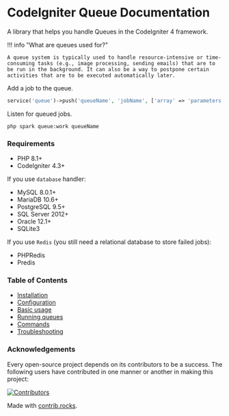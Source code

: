 # CodeIgniter Queue Documentation

A library that helps you handle Queues in the CodeIgniter 4 framework.

!!! info "What are queues used for?"

    A queue system is typically used to handle resource-intensive or time-consuming tasks (e.g., image processing, sending emails) that are to be run in the background. It can also be a way to postpone certain activities that are to be executed automatically later.

Add a job to the queue.

```php
service('queue')->push('queueName', 'jobName', ['array' => 'parameters']);
```

Listen for queued jobs.

    php spark queue:work queueName

### Requirements

- PHP 8.1+
- CodeIgniter 4.3+

If you use `database` handler:

- MySQL 8.0.1+
- MariaDB 10.6+
- PostgreSQL 9.5+
- SQL Server 2012+
- Oracle 12.1+
- SQLite3

If you use `Redis` (you still need a relational database to store failed jobs):

- PHPRedis
- Predis

### Table of Contents

* [Installation](installation.md)
* [Configuration](configuration.md)
* [Basic usage](basic-usage.md)
* [Running queues](running-queues.md)
* [Commands](commands.md)
* [Troubleshooting](troubleshooting.md)

### Acknowledgements

Every open-source project depends on its contributors to be a success. The following users have
contributed in one manner or another in making this project:

<a href="https://github.com/codeigniter4/queue/graphs/contributors">
  <img src="https://contrib.rocks/image?repo=codeigniter4/queue" alt="Contributors">
</a>

Made with [contrib.rocks](https://contrib.rocks).
